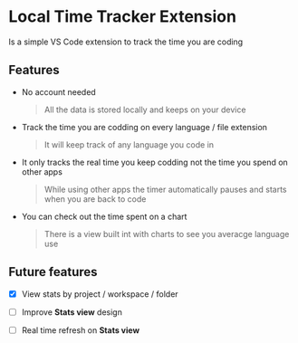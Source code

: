 # Local Time Tracker Extension

Is a simple VS Code extension to track the time you are coding

## Features

- No account needed
    > All the data is stored locally and keeps on your device

- Track the time you are codding on every language / file extension
    > It will keep track of any language you code in

- It only tracks the real time you keep codding not the time you spend on other apps
    > While using other apps the timer automatically pauses and starts when you are back to code

- You can check out the time spent on a chart
    > There is a view built int with charts to see you averacge language use



## Future features

- [x] View stats by project / workspace / folder

- [ ] Improve **Stats view** design

- [ ] Real time refresh on **Stats view**
